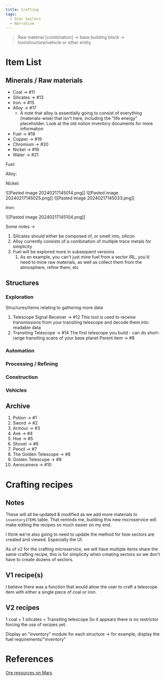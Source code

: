 ```yaml
---
title: Crafting
tags:
  - Star Sailors
  - Narrative
---
```

> Raw material [combination] → base building block → tool/structure/vehicle or other entity

# Item List
## Minerals / Raw materials
* Coal -> #11
* Silicates -> #13
* Iron -> #15
* Alloy -> #17
	* A note that alloy is essentially going to consist of everything (materials-wise) that isn't here, including the "life energy" placeholder. Look at the old notion inventory documents for more information
* Fuel -> #18
* Copper -> #19
* Chromium -> #20
* Nickel -> #16
* Water -> #21

<!--
* Coal -> #11
* Silicates -> #13
* Iron -> #15
* Alloy -> #17
* Fuel -> #18
* Copper -> #19
* Chromium -> #20
* Nickel -> #16
* Water -> #21
-->

Fuel:
<!--
Game inventory icon for a partially processed fuel asset that will be used to power structures and vehicles
-->

Alloy:
<!--Game inventory icon for a partially processed alloy ore (composed of silicon, gold, water, "life energy" and trace amounts of other metals) for use in smelting & electronics construction-->

Nickel:
<!--Game inventory icon for a partially processed nickel ore for use in smelting & electronics construction-->
![[Pasted image 20240217145014.png]]
![[Pasted image 20240217145025.png]]
![[Pasted image 20240217145033.png]]


Iron:

<!--Game inventory icon for a piece of iron ore, that is in between processing/conversion to an iron ingot. Heavy space-opera theme. -->
![[Pasted image 20240217145104.png]]



Some notes ->
1. Silicates should either be composed of, or smelt into, silicon
2. Alloy currently consists of a combination of multiple trace metals for simplicity
3. Fuel will be explored more in subsequent versions
	1. As an example, you can't just mine fuel from a sector IRL, you'd need to mine raw materials, as well as collect them from the atmosphere, refine them, etc

## Structures
### Exploration
Structures/items relating to gathering more data
1. Telescope Signal Receiver -> #12
		This tool is used to receive transmissions from your transiting telescope and decode them into readable data
2. Transiting Telescope -> #14
		The first telescope you build - can do short-range transiting scans of your base planet
		Parent item -> #8
### Automation

### Processing / Refining

### Construction

### Vehicles

## Archive
1. Potion -> #1
2. Sword -> #2
3. Armour -> #3
4. Axe -> #4
5. Hoe -> #5
6. Shovel -> #6
7. Pencil -> #7
8. The Golden Telescope -> #8
9. Golden Telescope -> #9
10. Aerocamera -> #10

# Crafting recipes
## Notes
These will all be updated & modified as we add more materials to `inventoryITEMS` table. That reminds me, building this new microservice will make editing the recipes so much easier on my end.

I think we're also going to need to update the method for how sectors are created and viewed. Especially the UI.

As of v2 for the crafting microservice, we will have multiple items share the same crafting recipe, this is for simplicity when creating sectors so we don't have to create dozens of sectors.
## V1 recipe(s)
I believe there was a function that would allow the user to craft a telescope item with either a single piece of coal or iron.

## V2 recipes
1 coal + 1 silicates = Transiting telescope
So it appears there is no restrictor forcing the use of recipes yet.

Display an "inventory" module for each structure -> for example, display the fuel requirements/"inventory"

# References
[Ore resources on Mars](https://en.wikipedia.org/wiki/Ore_resources_on_Mars)